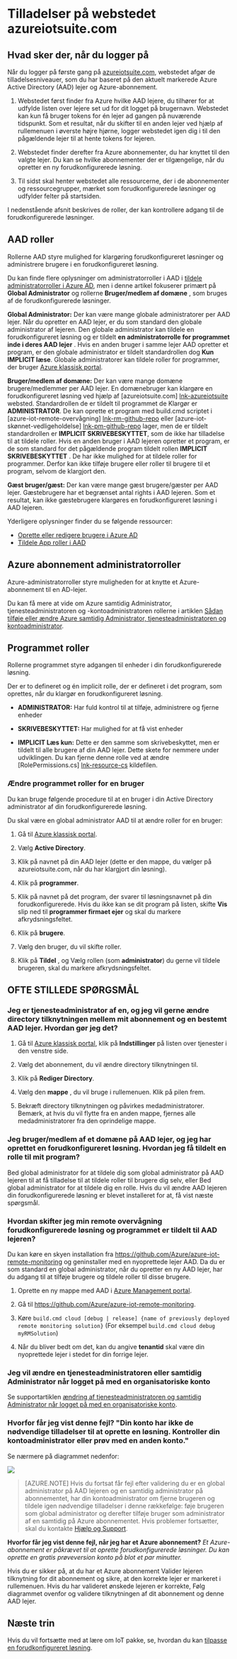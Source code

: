 <properties
  pageTitle="Azure IoT pakke og Azure Active Directory | Microsoft Azure"
  description="I denne artikel beskrives, hvordan Azure IoT pakke anvender Azure Active Directory til at administrere tilladelser."
  services=""
  suite="iot-suite"
  documentationCenter=""
  authors="aguilaaj"
  manager="timlt"
  editor=""/>

<tags
  ms.service="iot-suite"
  ms.devlang="na"
  ms.topic="article"
  ms.tgt_pltfrm="na"
  ms.workload="na"
  ms.date="10/24/2016"
  ms.author="araguila"/>
  
# <a name="permissions-on-the-azureiotsuitecom-site"></a>Tilladelser på webstedet azureiotsuite.com

## <a name="what-happens-when-you-sign-in"></a>Hvad sker der, når du logger på

Når du logger på første gang på [azureiotsuite.com][lnk-azureiotsuite], webstedet afgør de tilladelsesniveauer, som du har baseret på den aktuelt markerede Azure Active Directory (AAD) lejer og Azure-abonnement.

1.  Webstedet først finder fra Azure hvilke AAD lejere, du tilhører for at udfylde listen over lejere set ud for dit logget på brugernavn. Webstedet kan kun få bruger tokens for én lejer ad gangen på nuværende tidspunkt. Som et resultat, når du skifter til en anden lejer ved hjælp af rullemenuen i øverste højre hjørne, logger webstedet igen dig i til den pågældende lejer til at hente tokens for lejeren.

2.  Webstedet finder derefter fra Azure abonnementer, du har knyttet til den valgte lejer. Du kan se hvilke abonnementer der er tilgængelige, når du opretter en ny forudkonfigurerede løsning.

3.  Til sidst skal henter webstedet alle ressourcerne, der i de abonnementer og ressourcegrupper, mærket som forudkonfigurerede løsninger og udfylder felter på startsiden.

I nedenstående afsnit beskrives de roller, der kan kontrollere adgang til de forudkonfigurerede løsninger.

## <a name="aad-roles"></a>AAD roller

Rollerne AAD styre mulighed for klargøring forudkonfigureret løsninger og administrere brugere i en forudkonfigureret løsning.

Du kan finde flere oplysninger om administratorroller i AAD i [tildele administratorroller i Azure AD][lnk-aad-admin], men i denne artikel fokuserer primært på **Global Administrator** og rollerne **Bruger/medlem af domæne** , som bruges af de forudkonfigurerede løsninger.

**Global Administrator:** Der kan være mange globale administratorer per AAD lejer. Når du opretter en AAD lejer, er du som standard den globale administrator af lejeren. Den globale administrator kan tildele en forudkonfigureret løsning og er tildelt **en administratorrolle for programmet inde i deres AAD lejer** . Hvis en anden bruger i samme lejer AAD opretter et program, er den globale administrator er tildelt standardrollen dog **Kun IMPLICIT læse**. Globale administratorer kan tildele roller for programmer, der bruger [Azure klassisk portal][lnk-classic-portal].

**Bruger/medlem af domæne:** Der kan være mange domæne brugere/medlemmer per AAD lejer. En domænebruger kan klargøre en forudkonfigureret løsning ved hjælp af [azureiotsuite.com] [ lnk-azureiotsuite] websted. Standardrollen de er tildelt til programmet de Klargør er **ADMINISTRATOR**. De kan oprette et program med build.cmd scriptet i [azure-iot-remote-overvågning] [ lnk-rm-github-repo] eller [azure-iot-skønnet-vedligeholdelse] [ lnk-pm-github-repo] lager, men de er tildelt standardrollen er **IMPLICIT SKRIVEBESKYTTET**, som de ikke har tilladelse til at tildele roller. Hvis en anden bruger i AAD lejeren opretter et program, er de som standard for det pågældende program tildelt rollen **IMPLICIT SKRIVEBESKYTTET** . De har ikke mulighed for at tildele roller for programmer. Derfor kan ikke tilføje brugere eller roller til brugere til et program, selvom de klargjort den.

**Gæst bruger/gæst:** Der kan være mange gæst brugere/gæster per AAD lejer. Gæstebrugere har et begrænset antal rights i AAD lejeren. Som et resultat, kan ikke gæstebrugere klargøres en forudkonfigureret løsning i AAD lejeren.

Yderligere oplysninger finder du se følgende ressourcer:

- [Oprette eller redigere brugere i Azure AD][lnk-create-edit-users]
- [Tildele App roller i AAD][lnk-assign-app-roles]

## <a name="azure-subscription-administrator-roles"></a>Azure abonnement administratorroller

Azure-administratorroller styre muligheden for at knytte et Azure-abonnement til en AD-lejer.

Du kan få mere at vide om Azure samtidig Administrator, tjenesteadministratoren og -kontoadministratoren rollerne i artiklen [Sådan tilføje eller ændre Azure samtidig Administrator, tjenesteadministratoren og kontoadministrator][lnk-admin-roles].

## <a name="application-roles"></a>Programmet roller

Rollerne programmet styre adgangen til enheder i din forudkonfigurerede løsning.

Der er to defineret og én implicit rolle, der er defineret i det program, som oprettes, når du klargør en forudkonfigureret løsning.

-   **ADMINISTRATOR:** Har fuld kontrol til at tilføje, administrere og fjerne enheder

-   **SKRIVEBESKYTTET:** Har mulighed for at få vist enheder

-   **IMPLICIT Læs kun:** Dette er den samme som skrivebeskyttet, men er tildelt til alle brugere af din AAD lejer. Dette skete for nemmere under udviklingen. Du kan fjerne denne rolle ved at ændre [RolePermissions.cs] [ lnk-resource-cs] kildefilen.

### <a name="changing-application-roles-for-a-user"></a>Ændre programmet roller for en bruger

Du kan bruge følgende procedure til at en bruger i din Active Directory administrator af din forudkonfigurerede løsning.

Du skal være en global administrator AAD til at ændre roller for en bruger:

1. Gå til [Azure klassisk portal][lnk-classic-portal].

2. Vælg **Active Directory**.

3. Klik på navnet på din AAD lejer (dette er den mappe, du vælger på azureiotsuite.com, når du har klargjort din løsning).

4. Klik på **programmer**.

5. Klik på navnet på det program, der svarer til løsningsnavnet på din forudkonfigurerede. Hvis du ikke kan se dit program på listen, skifte **Vis** slip ned til **programmer firmaet ejer** og skal du markere afkrydsningsfeltet.

7. Klik på **brugere**.

8. Vælg den bruger, du vil skifte roller.

9. Klik på **Tildel** , og Vælg rollen (som **administrator**) du gerne vil tildele brugeren, skal du markere afkrydsningsfeltet.

## <a name="faq"></a>OFTE STILLEDE SPØRGSMÅL

### <a name="im-a-service-administrator-and-id-like-to-change-the-directory-mapping-between-my-subscription-and-a-specific-aad-tenant-how-do-i-do-this"></a>Jeg er tjenesteadministrator af en, og jeg vil gerne ændre directory tilknytningen mellem mit abonnement og en bestemt AAD lejer. Hvordan gør jeg det?

1. Gå til [Azure klassisk portal][lnk-classic-portal], klik på **Indstillinger** på listen over tjenester i den venstre side.

2. Vælg det abonnement, du vil ændre directory tilknytningen til.

3. Klik på **Rediger Directory**.

4. Vælg den **mappe** , du vil bruge i rullemenuen. Klik på pilen frem.

5. Bekræft directory tilknytningen og påvirkes medadministratorer. Bemærk, at hvis du vil flytte fra en anden mappe, fjernes alle medadministratorer fra den oprindelige mappe.

### <a name="im-a-domain-usermember-on-the-aad-tenant-and-ive-created-a-preconfigured-solution-how-do-i-get-assigned-a-role-for-my-application"></a>Jeg bruger/medlem af et domæne på AAD lejer, og jeg har oprettet en forudkonfigureret løsning. Hvordan jeg få tildelt en rolle til mit program?

Bed global administrator for at tildele dig som global administrator på AAD lejeren til at få tilladelse til at tildele roller til brugere dig selv, eller Bed global administrator for at tildele dig en rolle. Hvis du vil ændre AAD lejeren din forudkonfigurerede løsning er blevet installeret for at, få vist næste spørgsmål.

### <a name="how-do-i-switch-the-aad-tenant-my-remote-monitoring-preconfigured-solution-and-application-are-assigned-to"></a>Hvordan skifter jeg min remote overvågning forudkonfigurerede løsning og programmet er tildelt til AAD lejeren?

Du kan køre en skyen installation fra <https://github.com/Azure/azure-iot-remote-monitoring> og geninstaller med en nyoprettede lejer AAD. Da du er som standard en global administrator, når du opretter en ny AAD lejer, har du adgang til at tilføje brugere og tildele roller til disse brugere.

1. Oprette en ny mappe med AAD i [Azure Management portal][lnk-classic-portal].

2. Gå til <https://github.com/Azure/azure-iot-remote-monitoring>.

3. Køre `build.cmd cloud [debug | release] {name of previously deployed remote monitoring solution}` (For eksempel `build.cmd cloud debug myRMSolution`)

4. Når du bliver bedt om det, kan du angive **tenantid** skal være din nyoprettede lejer i stedet for din forrige lejer.


### <a name="i-want-to-change-a-service-administrator-or-co-administrator-when-logged-in-with-an-organisational-account"></a>Jeg vil ændre en tjenesteadministratoren eller samtidig Administrator når logget på med en organisatoriske konto

Se supportartiklen [ændring af tjenesteadministratoren og samtidig Administrator når logget på med en organisatoriske konto][lnk-service-admins].

### <a name="why-am-i-seeing-this-error-your-account-does-not-have-the-proper-permissions-to-create-a-solution-please-check-with-your-account-administrator-or-try-with-a-different-account"></a>Hvorfor får jeg vist denne fejl? "Din konto har ikke de nødvendige tilladelser til at oprette en løsning. Kontroller din kontoadministrator eller prøv med en anden konto."

Se nærmere på diagrammet nedenfor:

![][img-flowchart]

> [AZURE.NOTE] Hvis du fortsat får fejl efter validering du er en global administrator på AAD lejeren og en samtidig administrator på abonnementet, har din kontoadministrator om fjerne brugeren og tildele igen nødvendige tilladelser i denne rækkefølge: føje brugeren som global administrator og derefter tilføje bruger som administrator af en samtidig på Azure abonnementet. Hvis problemer fortsætter, skal du kontakte [Hjælp og Support][lnk-help-support].

**Hvorfor får jeg vist denne fejl, når jeg har et Azure abonnement?** *Et Azure-abonnement er påkrævet til at oprette forudkonfigurerede løsninger. Du kan oprette en gratis prøveversion konto på blot et par minutter.*

Hvis du er sikker på, at du har et Azure abonnement Valider lejeren tilknytning for dit abonnement og sikre, at den korrekte lejer er markeret i rullemenuen. Hvis du har valideret ønskede lejeren er korrekte, Følg diagrammet ovenfor og validere tilknytningen af dit abonnement og denne AAD lejer.

## <a name="next-steps"></a>Næste trin

Hvis du vil fortsætte med at lære om IoT pakke, se, hvordan du kan [tilpasse en forudkonfigureret løsning][lnk-customize].

[img-flowchart]: media/iot-suite-permissions/flowchart.png

[lnk-azureiotsuite]: https://www.azureiotsuite.com/
[lnk-rm-github-repo]: https://github.com/Azure/azure-iot-remote-monitoring
[lnk-pm-github-repo]: https://github.com/Azure/azure-iot-predictive-maintenance
[lnk-aad-admin]: https://azure.microsoft.com/documentation/articles/active-directory-assign-admin-roles/
[lnk-classic-portal]: https://manage.windowsazure.com/
[lnk-create-edit-users]: https://azure.microsoft.com/documentation/articles/active-directory-create-users/
[lnk-assign-app-roles]: https://azure.microsoft.com/documentation/articles/active-directory-application-manifest/
[lnk-service-admins]: https://azure.microsoft.com/support/changing-service-admin-and-co-admin/
[lnk-admin-roles]: https://azure.microsoft.com/documentation/articles/billing-add-change-azure-subscription-administrator/
[lnk-resource-cs]: https://github.com/Azure/azure-iot-remote-monitoring/blob/master/DeviceAdministration/Web/Security/RolePermissions.cs
[lnk-help-support]: https://portal.azure.com/#blade/Microsoft_Azure_Support/HelpAndSupportBlade
[lnk-customize]: iot-suite-guidance-on-customizing-preconfigured-solutions.md
